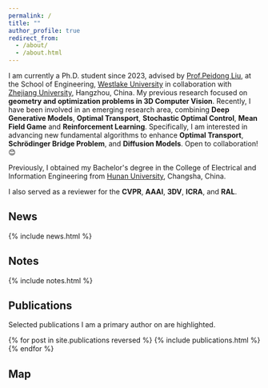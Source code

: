 ```yaml
---
permalink: /
title: ""
author_profile: true
redirect_from: 
  - /about/
  - /about.html
---
```


I am currently a Ph.D. student since 2023, advised by [Prof.Peidong Liu](https://scholar.google.com/citations?user=XZczNEEAAAAJ), at the School of Engineering, [Westlake University](https://en.westlake.edu.cn//) in collaboration with [Zhejiang University](https://www.zju.edu.cn/english/), Hangzhou, China. My previous research focused on **geometry and optimization problems in 3D Computer Vision**. Recently, I have been involved in an emerging research area, combining **Deep Generative Models**, **Optimal Transport**, **Stochastic Optimal Control**, **Mean Field Game** and **Reinforcement Learning**. Specifically, I am interested in advancing new fundamental algorithms to enhance **Optimal Transport**, **Schrödinger Bridge Problem**, and **Diffusion Models**. Open to collaboration! 😊

Previously, I obtained my Bachelor's degree in the College of Electrical and Information Engineering from [Hunan University](http://www-en.hnu.edu.cn/), Changsha, China.

I also served as a reviewer for the **CVPR**, **AAAI**, **3DV**, **ICRA**, and **RAL**.

## News
<style style="text/css"> .news{font-size:0.75em;} </style>
{% include news.html %}

## Notes
<style style="text/css"> .news{font-size:0.75em;} </style>
{% include notes.html %}

## Publications
Selected publications I am a primary author on are highlighted.

<style style="text/css"> .hoverTable{ width:85%; border-collapse:collapse; border: 0px; } .hoverTable td{ padding:7px; border:#4e95f4 0px solid; } /* Define the default color for all the table rows */ .hoverTable tr{} /* Define the hover highlight color for the table row */ .hoverTable tr:hover { background-color: #f7f7f7; } </style> {% for post in site.publications reversed %} {% include publications.html %} {% endfor %}


## Map
<html>
  <body align="left">
  <script type="text/javascript" id="clustrmaps" src="//clustrmaps.com/map_v2.js?d=qAV0-2eA_hFGFxnKzH-baCfWdfkdo6_6-h7jXteq7lE&cl=ffffff&w=a"></script>
  </body>
</html>
